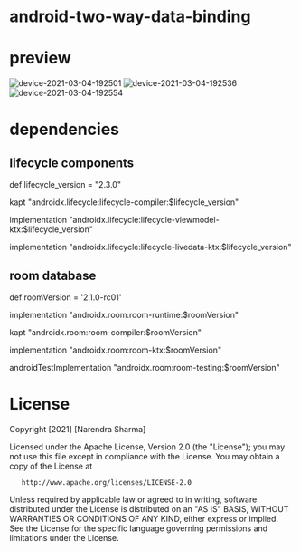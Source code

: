 # android-two-way-data-binding

# preview
![device-2021-03-04-192501](https://user-images.githubusercontent.com/29101249/109992004-d9bee280-7d30-11eb-8b56-fcf2d6d356c0.png) 
![device-2021-03-04-192536](https://user-images.githubusercontent.com/29101249/109992045-e3484a80-7d30-11eb-8c65-4f2f454ae332.png)
![device-2021-03-04-192554](https://user-images.githubusercontent.com/29101249/109992070-e9d6c200-7d30-11eb-8a59-3b51b214c5d8.png)

  
# dependencies
## lifecycle components 
 
 def lifecycle_version = "2.3.0"
 
 kapt "androidx.lifecycle:lifecycle-compiler:$lifecycle_version"
 
 implementation "androidx.lifecycle:lifecycle-viewmodel-ktx:$lifecycle_version"
 
 implementation "androidx.lifecycle:lifecycle-livedata-ktx:$lifecycle_version"

## room database
 
 def roomVersion = '2.1.0-rc01'
 
 implementation "androidx.room:room-runtime:$roomVersion"
 
 kapt "androidx.room:room-compiler:$roomVersion"
 
 implementation "androidx.room:room-ktx:$roomVersion"
 
 androidTestImplementation "androidx.room:room-testing:$roomVersion"
 
# License 
   
  Copyright [2021] [Narendra Sharma]

   Licensed under the Apache License, Version 2.0 (the "License");
   you may not use this file except in compliance with the License.
   You may obtain a copy of the License at

       http://www.apache.org/licenses/LICENSE-2.0

   Unless required by applicable law or agreed to in writing, software
   distributed under the License is distributed on an "AS IS" BASIS,
   WITHOUT WARRANTIES OR CONDITIONS OF ANY KIND, either express or implied.
   See the License for the specific language governing permissions and
   limitations under the License.   
